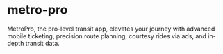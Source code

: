 # metro-pro
MetroPro, the pro-level transit app, elevates your journey with advanced mobile ticketing, precision route planning, courtesy rides via ads, and in-depth transit data.
